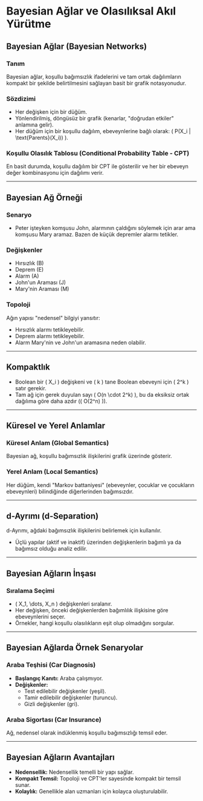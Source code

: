 # Bayesian Ağlar ve Olasılıksal Akıl Yürütme

## Bayesian Ağlar (Bayesian Networks)

### Tanım
Bayesian ağlar, koşullu bağımsızlık ifadelerini ve tam ortak dağılımların kompakt bir şekilde belirtilmesini sağlayan basit bir grafik notasyonudur.

### Sözdizimi
- Her değişken için bir düğüm.
- Yönlendirilmiş, döngüsüz bir grafik (kenarlar, "doğrudan etkiler" anlamına gelir).
- Her düğüm için bir koşullu dağılım, ebeveynlerine bağlı olarak: \( P(X_i | \text{Parents}(X_i)) \).

### Koşullu Olasılık Tablosu (Conditional Probability Table - CPT)
En basit durumda, koşullu dağılım bir CPT ile gösterilir ve her bir ebeveyn değer kombinasyonu için dağılımı verir.

---

## Bayesian Ağ Örneği

### Senaryo
- Peter işteyken komşusu John, alarmının çaldığını söylemek için arar ama komşusu Mary aramaz. Bazen de küçük depremler alarmı tetikler.

### Değişkenler
- Hırsızlık (B)
- Deprem (E)
- Alarm (A)
- John'un Araması (J)
- Mary'nin Araması (M)

### Topoloji
Ağın yapısı "nedensel" bilgiyi yansıtır:
- Hırsızlık alarmı tetikleyebilir.
- Deprem alarmı tetikleyebilir.
- Alarm Mary'nin ve John'un aramasına neden olabilir.

---

## Kompaktlık
- Boolean bir \( X_i \) değişkeni ve \( k \) tane Boolean ebeveyni için \( 2^k \) satır gerekir.
- Tam ağ için gerek duyulan sayı \( O(n \cdot 2^k) \), bu da eksiksiz ortak dağılıma göre daha azdır (\( O(2^n) \)).

---

## Küresel ve Yerel Anlamlar

### Küresel Anlam (Global Semantics)
Bayesian ağ, koşullu bağımsızlık ilişkilerini grafik üzerinde gösterir.

### Yerel Anlam (Local Semantics)
Her düğüm, kendi "Markov battaniyesi" (ebeveynler, çocuklar ve çocukların ebeveynleri) bilindiğinde diğerlerinden bağımsızdır.

---

## d-Ayrımı (d-Separation)

d-Ayrımı, ağdaki bağımsızlık ilişkilerini belirlemek için kullanılır.
- Üçlü yapılar (aktif ve inaktif) üzerinden değişkenlerin bağımlı ya da bağımsız olduğu analiz edilir.

---

## Bayesian Ağların İnşası

### Sıralama Seçimi
- \( X_1, \dots, X_n \) değişkenleri sıralanır.
- Her değişken, önceki değişkenlerden bağımlılık ilişkisine göre ebeveynlerini seçer.
- Örnekler, hangi koşullu olasılıkların eşit olup olmadığını sorgular.

---

## Bayesian Ağlarda Örnek Senaryolar

### Araba Teşhisi (Car Diagnosis)
- **Başlangıç Kanıtı:** Araba çalışmıyor.
- **Değişkenler:**
  - Test edilebilir değişkenler (yeşil).
  - Tamir edilebilir değişkenler (turuncu).
  - Gizli değişkenler (gri).

### Araba Sigortası (Car Insurance)
Ağ, nedensel olarak indüklenmiş koşullu bağımsızlığı temsil eder.

---

## Bayesian Ağların Avantajları
- **Nedensellik:** Nedensellik temelli bir yapı sağlar.
- **Kompakt Temsil:** Topoloji ve CPT'ler sayesinde kompakt bir temsil sunar.
- **Kolaylık:** Genellikle alan uzmanları için kolayca oluşturulabilir.

